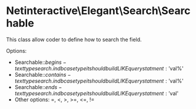 # Netinteractive\Elegant\Search\Searchable

This class allow coder to define how to search the field.

Options:

* Searchable::$begins - text type search. in db case type it should build LIKE query statment: '$val%'
* Searchable::$contains - text type search. in db case type it should build LIKE query statment: '%$val%'
* Searchable::$ends - text type search. in db case type it should build LIKE query statment: '%$val'
* Other options: =, <, >, >=, <=, !=
